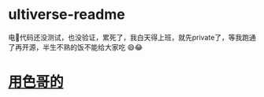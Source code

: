 # ultiverse-readme
电🐑代码还没测试，也没验证，累死了，我白天得上班，就先private了，等我跑通了再开源，半生不熟的饭不能给大家吃
😄😂
# [用色哥的](https://github.com/Fooyao/Ultiverse)
